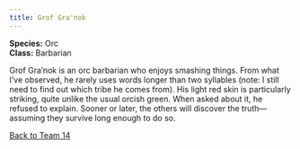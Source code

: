 ```yaml
---
title: Grof Gra'nok
---
```


**Species:** Orc  
**Class:** Barbarian  

Grof Gra’nok is an orc barbarian who enjoys smashing things. From what I’ve observed, he rarely uses words longer than two syllables (note: I still need to find out which tribe he comes from). His light red skin is particularly striking, quite unlike the usual orcish green. When asked about it, he refused to explain. Sooner or later, the others will discover the truth—assuming they survive long enough to do so.

[Back to Team 14](./)

